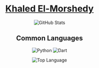 <a href="elmoiv.github.io">
<h1 align="center">
Khaled El-Morshedy
</h1>
</a>
<p align="center">
<img alt = "GitHub Stats" src="https://github-readme-stats.vercel.app/api?username=elmoiv&count_private=true&show_icons=true&icon_color=fff&hide_border=true&title_color=5391FE&text_color=fff&theme=dark">
</p>
<h2 align="center">
Common Languages
 </h2>
<p align="center">
  <img alt = "Python" src="https://img.shields.io/badge/-Python-informational?style=for-the-badge&logo=Python&logoColor=white">
  <img alt = "Dart" src="https://img.shields.io/badge/-Dart-informational?style=for-the-badge&logo=Dart&color=0dc8ae&logoColor=white">
</p>
<p align="center">
<img alt = "Top Language" src="https://github-readme-stats.vercel.app/api/top-langs/?username=elmoiv&layout=compact&hide=html,&hide_border=true&title_color=5391FE&text_color=fff&theme=dark">
</p>
